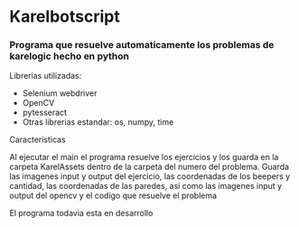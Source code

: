 # Karelbotscript
### Programa que resuelve automaticamente los problemas de karelogic hecho en python
Librerias utilizadas:
- Selenium webdriver
- OpenCV 
- pytesseract
- Otras librerias estandar: os, numpy, time

Caracteristicas

Al ejecutar el main el programa resuelve los ejercicios y los guarda en la carpeta KarelAssets dentro de la carpeta del numero del problema. Guarda las imagenes input y output del ejercicio, las coordenadas de los beepers y cantidad, las coordenadas de las paredes, asi como las imagenes input y output del opencv y el codigo que resuelve el problema

El programa todavia esta en desarrollo
